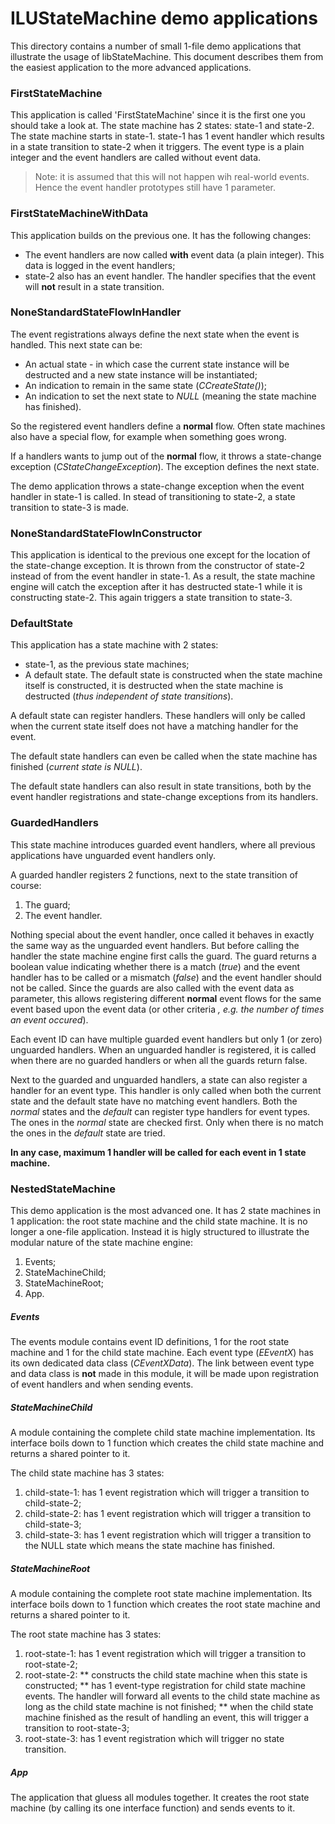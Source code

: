 # ILUStateMachine demo applications
This directory contains a number of small 1-file demo applications that illustrate the usage of libStateMachine.
This document describes them from the easiest application to the more advanced applications.


### FirstStateMachine
This application is called 'FirstStateMachine' since it is the first one you should take a look at.
The state machine has 2 states: state-1 and state-2. 
The state machine starts in state-1.
state-1 has 1 event handler which results in a state transition to state-2 when it triggers.
The event type is a plain integer and the event handlers are called without event data.
> Note: it is assumed that this will not happen wih real-world events. 
> Hence the event handler prototypes still have 1 parameter.

### FirstStateMachineWithData
This application builds on the previous one. It has the following changes:

* The event handlers are now called **with** event data (a plain integer). This data is logged in the event handlers;
* state-2 also has an event handler. The handler specifies that the event will **not** result in a state transition. 

### NoneStandardStateFlowInHandler
The event registrations always define the next state when the event is handled. This next state can be:

* An actual state - in which case the current state instance will be destructed and a new state instance will be instantiated;
* An indication to remain in the same state (*CCreateState()*);
* An indication to set the next state to *NULL* (meaning the state machine has finished).

So the registered event handlers define a **normal** flow.
Often state machines also have a special flow, for example when something goes wrong.

If a handlers wants to jump out of the **normal** flow, it throws a state-change exception (*CStateChangeException*). The exception defines the next state.

The demo application throws a state-change exception when the event handler in state-1 is called. In stead of transitioning to state-2, a state transition to state-3 is made.

### NoneStandardStateFlowInConstructor
This application is identical to the previous one except for the location of the state-change exception.
It is thrown from the constructor of state-2 instead of from the event handler in state-1.
As a result, the state machine engine will catch the exception after it has destructed state-1 while it is constructing state-2.
This again triggers a state transition to state-3.

### DefaultState
This application has a state machine with 2 states:

* state-1, as the previous state machines;
* A default state. The default state is constructed when the state machine itself is constructed, it is destructed when the state machine is destructed (*thus independent of state transitions*).

A default state can register handlers. These handlers will only be called when the current state itself does not have a matching handler for the event.

The default state handlers can even be called when the state machine has finished (*current state is NULL*).

The default state handlers can also result in state transitions, both by the event handler registrations and state-change exceptions from its handlers.

### GuardedHandlers
This state machine introduces guarded event handlers, where all previous applications have unguarded event handlers only.

A guarded handler registers 2 functions, next to the state transition of course:

1. The guard;
2. The event handler.

Nothing special about the event handler, once called it behaves in exactly the same way as the unguarded event handlers.
But before calling the handler the state machine engine first calls the guard. The guard returns a boolean value indicating whether there is a match (*true*) and the event handler has to be called or a mismatch (*false*) and the event handler should not be called.
Since the guards are also called with the event data as parameter, this allows registering different **normal** event flows for the same event based upon the event data (or other criteria *, e.g. the number of times an event occured*).

Each event ID can have multiple guarded event handlers but only 1 (or zero) unguarded handlers. When an unguarded handler is registered, it is called when there are no guarded handlers or when all the guards return false.

Next to the guarded and unguarded handlers, a state can also register a handler for an event type. 
This handler is only called when both the current state and the default state have no matching event handlers.
Both the *normal* states and the *default* can register type handlers for event types. The ones in the *normal* state are checked first. Only when there is no match the ones in the *default* state are tried. 

**In any case, maximum 1 handler will be called for each event in 1 state machine.**

### NestedStateMachine
This demo application is the most advanced one. It has 2 state machines in 1 application: the root state machine and the child state machine.
It is no longer a one-file application. Instead it is higly structured to illustrate the modular nature of the state machine engine:

1. Events;
2. StateMachineChild;
3. StateMachineRoot;
4. App.

##### Events
The events module contains event ID definitions, 1 for the root state machine and 1 for the child state machine.
Each event type (*EEventX*) has its own dedicated data class (*CEventXData*).
The link between event type and data class is **not** made in this module, it will be made upon registration of event handlers and when sending events.

##### StateMachineChild
A module containing the complete child state machine implementation. Its interface boils down to 1 function which creates the child state machine and returns a shared pointer to it.

The child state machine has 3 states:
1. child-state-1: has 1 event registration which will trigger a transition to child-state-2;
2. child-state-2: has 1 event registration which will trigger a transition to child-state-3;
3. child-state-3: has 1 event registration which will trigger a transition to the NULL state which means the state machine has finished.

##### StateMachineRoot
A module containing the complete root state machine implementation. Its interface boils down to 1 function which creates the root state machine and returns a shared pointer to it.

The root state machine has 3 states:
1. root-state-1: has 1 event registration which will trigger a transition to root-state-2;
2. root-state-2:
** constructs the child state machine when this state is constructed;
** has 1 event-type registration for child state machine events. The handler will forward all events to the child state machine as long as the child state machine is not finished;
** when the child state machine finished as the result of handling an event, this will trigger a transition to root-state-3;
3. root-state-3: has 1 event registration which will trigger no state transition.

##### App
The application that gluess all modules together.
It creates the root state machine (by calling its one interface function) and sends events to it.

